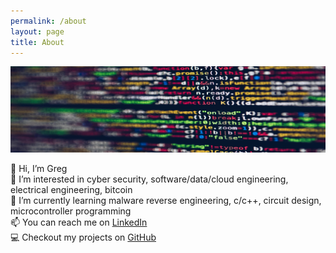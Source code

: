 ```yaml
---
permalink: /about
layout: page
title: About
---
```


<img src="./assets/imgs/pexels-markusspiske-2004161.jpg" width="800px">

👋 Hi, I’m Greg  
👀 I’m interested in cyber security, software/data/cloud  engineering, electrical engineering, bitcoin  
🌱 I’m currently learning malware reverse engineering, c/c++, circuit design, microcontroller programming  
📫 You can reach me on [LinkedIn][LinkedIn]  
💻 Checkout my projects on [GitHub][Github]  

[LinkedIn]: https://linkedin.com/in/gwilkinson01
[Github]: https://github.com/gwilkinson01

